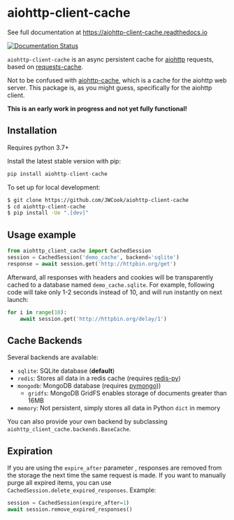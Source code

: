 # aiohttp-client-cache
See full documentation at https://aiohttp-client-cache.readthedocs.io

[![Documentation Status](https://img.shields.io/readthedocs/aiohttp-client-cache/stable?label=docs)](https://aiohttp-client-cache.readthedocs.io/en/latest/)

<!--- [![Build status](https://github.com/JWCook/aiohttp-client-cache/workflows/Build/badge.svg)](https://github.com/JWCook/aiohttp-client-cache/actions) --->
<!--- [![Coverage Status](https://coveralls.io/repos/github/JWCook/aiohttp-client-cache/badge.svg?branch=master)](https://coveralls.io/github/JWCook/aiohttp-client-cache?branch=master) --->
<!--- [![PyPI](https://img.shields.io/pypi/v/aiohttp-client-cache?color=blue)](https://pypi.org/project/aiohttp-client-cache) --->
<!--- [![PyPI - Python Versions](https://img.shields.io/pypi/pyversions/aiohttp-client-cache)](https://pypi.org/project/aiohttp-client-cache) --->
<!--- [![PyPI - Format](https://img.shields.io/pypi/format/aiohttp-client-cache?color=blue)](https://pypi.org/project/aiohttp-client-cache) --->

`aiohttp-client-cache` is an async persistent cache for [aiohttp](https://docs.aiohttp.org) 
requests, based on [requests-cache](https://github.com/reclosedev/requests-cache).

Not to be confused with [aiohttp-cache](https://github.com/cr0hn/aiohttp-cache), which is a cache
for the aiohttp web server. This package is, as you might guess, specifically for the aiohttp client.

**This is an early work in progress and not yet fully functional!**

## Installation
Requires python 3.7+

Install the latest stable version with pip:
```python
pip install aiohttp-client-cache
```

To set up for local development:

```bash
$ git clone https://github.com/JWCook/aiohttp-client-cache
$ cd aiohttp-client-cache
$ pip install -Ue ".[dev]"
```

## Usage example
```python
from aiohttp_client_cache import CachedSession
session = CachedSession('demo_cache', backend='sqlite')
response = await session.get('http://httpbin.org/get')
```

Afterward, all responses with headers and cookies will be transparently cached to
a database named `demo_cache.sqlite`. For example, following code will take only
1-2 seconds instead of 10, and will run instantly on next launch:

```python
for i in range(10):
    await session.get('http://httpbin.org/delay/1')
```

## Cache Backends
Several backends are available:

* `sqlite`: SQLite database (**default**)
* `redis`: Stores all data in a redis cache (requires [redis-py](https://github.com/andymccurdy/redis-py))
* `mongodb`: MongoDB database (requires [pymongo](https://pymongo.readthedocs.io/en/stable/)))
    * `gridfs`: MongoDB GridFS enables storage of documents greater than 16MB
* `memory`: Not persistent, simply stores all data in Python ``dict`` in memory

You can also provide your own backend by subclassing `aiohttp_client_cache.backends.BaseCache`.

## Expiration
If you are using the `expire_after` parameter , responses are removed from the storage the next time
the same request is made. If you want to manually purge all expired items, you can use
`CachedSession.delete_expired_responses`. Example:

```python
session = CachedSession(expire_after=1)
await session.remove_expired_responses()
```
